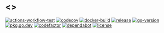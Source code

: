 # <<PROJECT>>

[![actions-workflow-test][actions-workflow-test-badge]][actions-workflow-test]
[![codecov][codecov-badge]][codecov]
[![docker-build][docker-build-badge]][docker-build]
[![release][release-badge]][release]
[![go-version][go-version-badge]][go-version]
[![pkg.go.dev][pkg.go.dev-badge]][pkg.go.dev]
[![codefactor][codefactor-badge]][codefactor]
[![dependabot][dependabot-badge]][dependabot]
[![license][license-badge]][license]

<!-- badge links -->

[actions-workflow-test]: https://github.com/<<OWNER>>/<<PROJECT>>/actions?query=workflow%3ATest
[actions-workflow-test-badge]: https://img.shields.io/github/workflow/status/<<OWNER>>/<<PROJECT>>/Test?label=Test&style=for-the-badge&logo=github

[codecov]: https://codecov.io/gh/<<OWNER>>/<<PROJECT>>
[codecov-badge]: https://img.shields.io/codecov/c/github/<<OWNER>>/<<PROJECT>>?style=for-the-badge&logo=codecov

[docker-build]: https://hub.docker.com/r/<<OWNER>>/<<PROJECT>>
[docker-build-badge]: https://img.shields.io/docker/cloud/build/<<OWNER>>/<<PROJECT>>?logo=docker&style=for-the-badge

[release]: https://github.com/<<OWNER>>/<<PROJECT>>/releases
[release-badge]: https://img.shields.io/github/v/release/<<OWNER>>/<<PROJECT>>?style=for-the-badge&logo=github

[pkg.go.dev]: https://pkg.go.dev/github.com/<<OWNER>>/<<PROJECT>>
[pkg.go.dev-badge]: https://img.shields.io/badge/pkg.go.dev-reference-blue?style=for-the-badge&logo=go

[go-version]: go.mod
[go-version-badge]: https://img.shields.io/github/go-mod/go-version/<<OWNER>>/<<PROJECT>>?logo=go&style=for-the-badge

[codefactor]: https://www.codefactor.io/repository/github/<<OWNER>>/<<PROJECT>>
[codefactor-badge]: https://img.shields.io/codefactor/grade/github/<<OWNER>>/<<PROJECT>>?logo=codefactor&style=for-the-badge

[dependabot]: https://github.com/<<OWNER>>/<<PROJECT>>/pulls?q=is:pr%20author:app/dependabot-preview
[dependabot-badge]: https://img.shields.io/badge/dependabot-enabled-blue?style=for-the-badge&logo=dependabot

[license]: LICENSE
[license-badge]: https://img.shields.io/github/license/<<OWNER>>/<<PROJECT>>?style=for-the-badge

